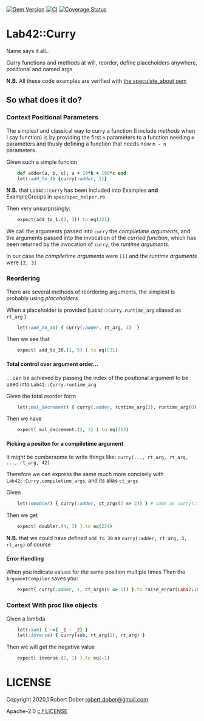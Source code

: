 [![Gem Version](http://img.shields.io/gem/v/lab42_curry.svg)](https://rubygems.org/gems/lab42_curry)
[![CI](https://github.com/robertdober/lab42_curry/workflows/CI/badge.svg)](https://github.com/robertdober/lab42_curry/actions)
[![Coverage Status](https://coveralls.io/repos/github/RobertDober/lab42_curry/badge.svg?branch=master)](https://coveralls.io/github/RobertDober/lab42_curry?branch=master)

# Lab42::Curry

Name says it all..

Curry functions and methods at will, reorder, define placeholders anywhere, positional and named args

**N.B.** All these code examples are verified with [the speculate_about gem](https://rubygems.org/gems/speculate_about/)

## So what does it do?

### Context Positional Parameters

The simplest and classical way to curry a function (I include _methods_ when I say function) is by providing the first
`n` parameters to a function needing `m` parameters and thusly defining a function that needs now `m - n` parameters.

Given such a simple funcion
```ruby
    def adder(a, b, c); a + 10*b + 100*c end
    let(:add_to_1) {curry(:adder, 1)}
```
**N.B.** that `Lab42::Curry` has been included into Examples **and** ExampleGroups in `spec/spec_helper.rb` 

Then very unsurprisingly:
```ruby
    expect(add_to_1.(2, 3)).to eq(321)
```

We call the arguments passed into `curry` the _compiletime arguments_, and the arguments passed into the
invocation of the _curried function_, which has been returned by the invocation of `curry`, the _runtime arguments_.

In our case the _compiletime arguments_ were `[1]`  and the _runtime arguments_ were `[2, 3]` 

### Reordering

There are several methods of reordering arguments, the simplest is probably using _placeholders_.

When a placeholder is provided (`Lab42::Curry.runtime_arg` aliased as `rt_arg` )
```ruby
    let(:add_to_30) { curry(:adder, rt_arg, 3)  } 
```
Then we see that
```ruby
    expect( add_to_30.(1, 5) ).to eq(531)
```
#### Total control over argument order...

... can be achieved by passing the index of the positional argument to be used into `Lab42::Curry.runtime_arg` 

Given the total reorder form
```ruby
    let(:mul_decrement) { curry(:adder, runtime_arg(2), runtime_arg(0), 1) } # now first argument is c (index 2) and second a (index 0) and b = 1
```
Then we have
```ruby
    expect( mul_decrement.(2, 3) ).to eq(213)
```

#### Picking a positon for a compiletime argument

It might be cumbersome to write things like: `curry(..., rt_arg, rt_arg, ..., rt_arg, 42)` 

Therefore we can express the same much more concisely with `Lab42::Curry.compiletime_args`, and its alias `ct_args` 

Given
```ruby
    let(:doubler) { curry(:adder, ct_args(2 => 2)) } # same as curry(:adder, rt_arg, rt_arg, 2)
```
Then we get
```ruby
    expect( doubler.(4, 3) ).to eq(234)
```

**N.B.** that we could have defined `add_to_30` as `curry(:adder, rt_arg, 3, rt_arg)` of course


#### Error Handling

When you indicate values for the same position multiple times 
Then the `ArgumentCompiler` saves you:
```ruby
    expect{ curry(:adder, 1, ct_args(0 => 1)) }.to raise_error(Lab42::Curry::DuplicatePositionSpecification)
```

### Context With proc like objects

Given a lambda
```ruby
    let(:sub) { ->{ _1 - _2} }
    let(:inverse) { curry(sub, rt_arg(1), rt_arg) }
```
Then we will get the negative value
```ruby
    expect( inverse.(2, 1) ).to eq(-1) 
```
# LICENSE

Copyright 2020,1 Robert Dober robert.dober@gmail.com

Apache-2.0 [c.f LICENSE](LICENSE)
